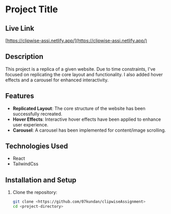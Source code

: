 # Project Title

## Live Link

[https://clipwise-assi.netlify.app/](https://clipwise-assi.netlify.app/)

## Description

This project is a replica of a given website. Due to time constraints, I've focused on replicating the core layout and functionality. I also added hover effects and a carousel for enhanced interactivity.

## Features

- **Replicated Layout**: The core structure of the website has been successfully recreated.
- **Hover Effects**: Interactive hover effects have been applied to enhance user experience.
- **Carousel**: A carousel has been implemented for content/image scrolling.

## Technologies Used

- React
- TailwindCss

## Installation and Setup

1. Clone the repository:

   ```bash
   git clone <https://github.com/07kundan/clipwiseAssignment>
   cd <project-directory>

   ```

